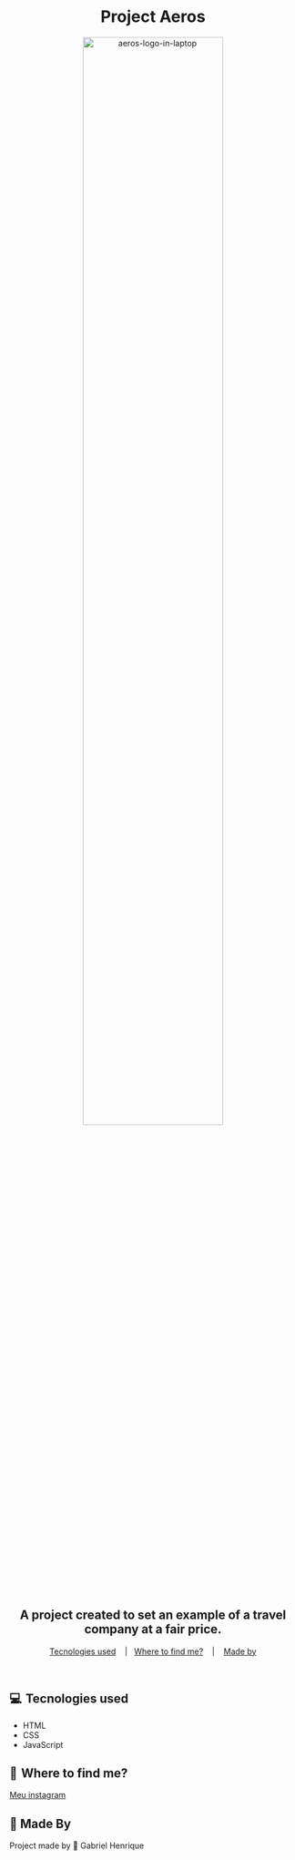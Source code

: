 <h1 align="center">Project Aeros</h1>

<p align="center">
<img width="70%" src="https://viagensaeros.vercel.app/img/aeros-laptop.png" alt="aeros-logo-in-laptop">
</p>

<h2 align="center">A project created to set an example of a travel company at a fair price.</h2>

<p align="center">
<a href="#-tecnologias-usadas">Tecnologies used</a> &nbsp;&nbsp;&nbsp;|&nbsp;&nbsp;
<a href="#-onde-me-encontrar">Where to find me?</a> &nbsp;&nbsp;&nbsp;| &nbsp;&nbsp;
<a href="#-made-by">Made by</a>
</p>

&nbsp;

## 💻  Tecnologies used

<ul>
    <li>HTML</li>
    <li>CSS</li>
    <li>JavaScript</li>
</ul>

## 📣  Where to find me?

<a href="https://instagram.com/gabrieelh_">Meu instagram</a>

## 🌟  Made By

<p>Project made by 💓 Gabriel Henrique</p>
